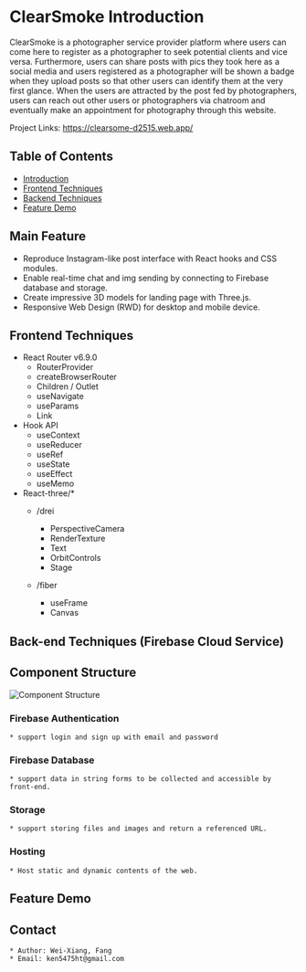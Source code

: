 # ClearSmoke Introduction
<a id="intro"></a>

ClearSmoke is a photographer service provider platform where users can come here to register as a photographer to seek potential clients and vice versa. Furthermore, users can share posts with pics they took here as a social media and users registered as a photographer will be shown a badge when they upload posts so that other users can identify them at the very first glance. When the users are attracted by the post fed by photographers, users can reach out other users or photographers via chatroom and eventually make an appointment for photography through this website.

Project Links: https://clearsome-d2515.web.app/

## Table of Contents 
* [Introduction](#intro)
* [Frontend Techniques](#frontendTechniques)
* [Backend Techniques](#backendtechniques)
* [Feature Demo](#featureDemo)

## Main Feature

* Reproduce Instagram-like post interface with React hooks and CSS modules.
* Enable real-time chat and img sending by connecting to Firebase database and storage.
* Create impressive 3D models for landing page with Three.js.
* Responsive Web Design (RWD) for desktop and mobile device.

## Frontend Techniques
<a id="frontendTechniques"></a>

* React Router v6.9.0
    * RouterProvider
    * createBrowserRouter
    * Children / Outlet
    * useNavigate
    * useParams
    * Link
* Hook API
    * useContext
    * useReducer
    * useRef
    * useState
    * useEffect
    * useMemo
* React-three/*
    * /drei
        * PerspectiveCamera
        * RenderTexture
        * Text
        * OrbitControls
        * Stage

    * /fiber
        * useFrame
        * Canvas


## Back-end Techniques (Firebase Cloud Service)
<a id="backendtechniques"></a>

## Component Structure

![Component Structure](https://firebasestorage.googleapis.com/v0/b/reactpracticewehelp.appspot.com/o/avatar%2FComponent%20Structure.drawio.png?alt=media&token=e9f29c7f-bc6d-40cd-b6b6-e338594c5463)


### Firebase Authentication
    * support login and sign up with email and password
### Firebase Database
    * support data in string forms to be collected and accessible by front-end.
### Storage 
    * support storing files and images and return a referenced URL.
### Hosting
    * Host static and dynamic contents of the web.


## Feature Demo
<a id="featureDemo"></a>

## Contact
    * Author: Wei-Xiang, Fang
    * Email: ken5475ht@gmail.com